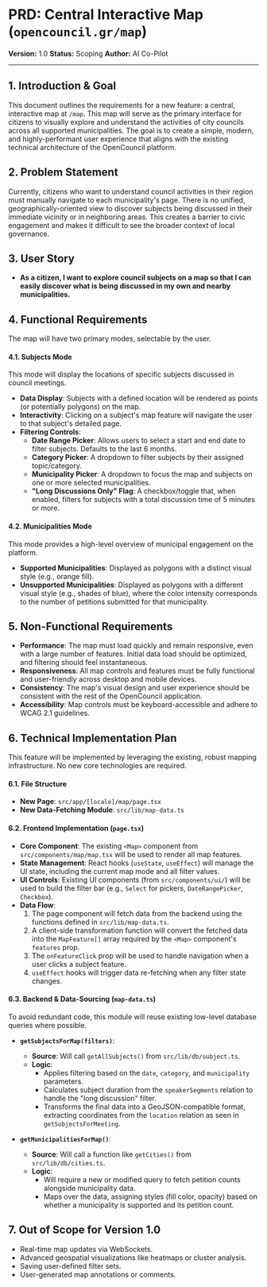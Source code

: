 # PRD: Central Interactive Map (`opencouncil.gr/map`)

**Version:** 1.0
**Status:** Scoping
**Author:** AI Co-Pilot

---

## 1. Introduction & Goal

This document outlines the requirements for a new feature: a central, interactive map at `/map`. This map will serve as the primary interface for citizens to visually explore and understand the activities of city councils across all supported municipalities. The goal is to create a simple, modern, and highly-performant user experience that aligns with the existing technical architecture of the OpenCouncil platform.

## 2. Problem Statement

Currently, citizens who want to understand council activities in their region must manually navigate to each municipality's page. There is no unified, geographically-oriented view to discover subjects being discussed in their immediate vicinity or in neighboring areas. This creates a barrier to civic engagement and makes it difficult to see the broader context of local governance.

## 3. User Story

-   **As a citizen, I want to explore council subjects on a map so that I can easily discover what is being discussed in my own and nearby municipalities.**

## 4. Functional Requirements

The map will have two primary modes, selectable by the user.

#### 4.1. Subjects Mode

This mode will display the locations of specific subjects discussed in council meetings.

-   **Data Display**: Subjects with a defined location will be rendered as points (or potentially polygons) on the map.
-   **Interactivity**: Clicking on a subject's map feature will navigate the user to that subject's detailed page.
-   **Filtering Controls**:
    -   **Date Range Picker**: Allows users to select a start and end date to filter subjects. Defaults to the last 6 months.
    -   **Category Picker**: A dropdown to filter subjects by their assigned topic/category.
    -   **Municipality Picker**: A dropdown to focus the map and subjects on one or more selected municipalities.
    -   **"Long Discussions Only" Flag**: A checkbox/toggle that, when enabled, filters for subjects with a total discussion time of 5 minutes or more.

#### 4.2. Municipalities Mode

This mode provides a high-level overview of municipal engagement on the platform.

-   **Supported Municipalities**: Displayed as polygons with a distinct visual style (e.g., orange fill).
-   **Unsupported Municipalities**: Displayed as polygons with a different visual style (e.g., shades of blue), where the color intensity corresponds to the number of petitions submitted for that municipality.

## 5. Non-Functional Requirements

-   **Performance**: The map must load quickly and remain responsive, even with a large number of features. Initial data load should be optimized, and filtering should feel instantaneous.
-   **Responsiveness**: All map controls and features must be fully functional and user-friendly across desktop and mobile devices.
-   **Consistency**: The map's visual design and user experience should be consistent with the rest of the OpenCouncil application.
-   **Accessibility**: Map controls must be keyboard-accessible and adhere to WCAG 2.1 guidelines.

## 6. Technical Implementation Plan

This feature will be implemented by leveraging the existing, robust mapping infrastructure. No new core technologies are required.

#### 6.1. File Structure

-   **New Page**: `src/app/[locale]/map/page.tsx`
-   **New Data-Fetching Module**: `src/lib/map-data.ts`

#### 6.2. Frontend Implementation (`page.tsx`)

-   **Core Component**: The existing `<Map>` component from `src/components/map/map.tsx` will be used to render all map features.
-   **State Management**: React hooks (`useState`, `useEffect`) will manage the UI state, including the current map mode and all filter values.
-   **UI Controls**: Existing UI components (from `src/components/ui/`) will be used to build the filter bar (e.g., `Select` for pickers, `DateRangePicker`, `Checkbox`).
-   **Data Flow**:
    1.  The page component will fetch data from the backend using the functions defined in `src/lib/map-data.ts`.
    2.  A client-side transformation function will convert the fetched data into the `MapFeature[]` array required by the `<Map>` component's `features` prop.
    3.  The `onFeatureClick` prop will be used to handle navigation when a user clicks a subject feature.
    4.  `useEffect` hooks will trigger data re-fetching when any filter state changes.

#### 6.3. Backend & Data-Sourcing (`map-data.ts`)

To avoid redundant code, this module will reuse existing low-level database queries where possible.

-   **`getSubjectsForMap(filters)`**:
    -   **Source**: Will call `getAllSubjects()` from `src/lib/db/subject.ts`.
    -   **Logic**:
        -   Applies filtering based on the `date`, `category`, and `municipality` parameters.
        -   Calculates subject duration from the `speakerSegments` relation to handle the "long discussion" filter.
        -   Transforms the final data into a GeoJSON-compatible format, extracting coordinates from the `location` relation as seen in `getSubjectsForMeeting`.

-   **`getMunicipalitiesForMap()`**:
    -   **Source**: Will call a function like `getCities()` from `src/lib/db/cities.ts`.
    -   **Logic**:
        -   Will require a new or modified query to fetch petition counts alongside municipality data.
        -   Maps over the data, assigning styles (fill color, opacity) based on whether a municipality is supported and its petition count.

## 7. Out of Scope for Version 1.0

-   Real-time map updates via WebSockets.
-   Advanced geospatial visualizations like heatmaps or cluster analysis.
-   Saving user-defined filter sets.
-   User-generated map annotations or comments. 